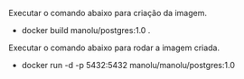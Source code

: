  Executar o comando abaixo para criação da imagem.

* docker build manolu/postgres:1.0 .

Executar o comando abaixo para rodar a imagem criada.

* docker run -d -p 5432:5432 manolu/manolu/postgres:1.0
